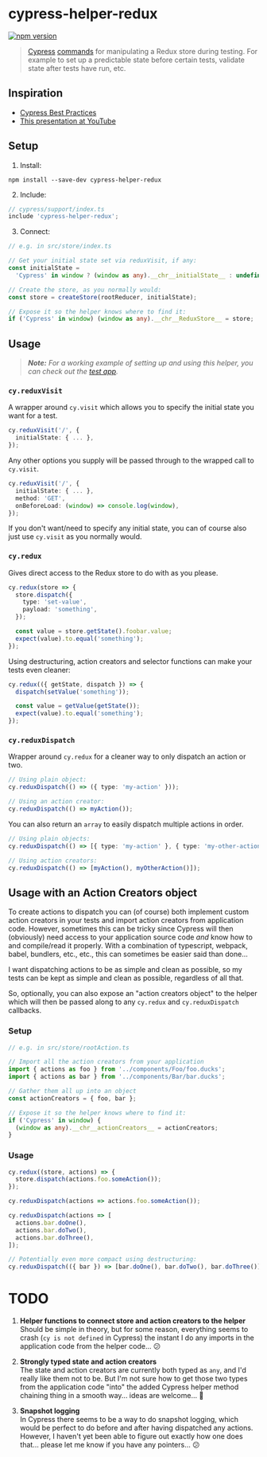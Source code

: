 # cypress-helper-redux

[![npm version](https://img.shields.io/npm/v/cypress-helper-redux.svg?style=flat-square)](https://www.npmjs.com/package/cypress-helper-redux)

> [Cypress](https://www.cypress.io/) [commands](https://docs.cypress.io/api/cypress-api/custom-commands.html) for manipulating a Redux store during testing. For example to set up a predictable state before certain tests, validate state after tests have run, etc.

## Inspiration

- [Cypress Best Practices](https://docs.cypress.io/guides/references/best-practices.html#Organizing-Tests-Logging-In-Controlling-State)
- [This presentation at YouTube](https://www.youtube.com/watch?v=5XQOK0v_YRE&t=1568)

## Setup

1. Install:

```shell
npm install --save-dev cypress-helper-redux
```

2. Include:

```ts
// cypress/support/index.ts
include 'cypress-helper-redux';
```

3. Connect:

```ts
// e.g. in src/store/index.ts

// Get your initial state set via reduxVisit, if any:
const initialState =
  'Cypress' in window ? (window as any).__chr__initialState__ : undefined;

// Create the store, as you normally would:
const store = createStore(rootReducer, initialState);

// Expose it so the helper knows where to find it:
if ('Cypress' in window) (window as any).__chr__ReduxStore__ = store;
```

## Usage

> _**Note:** For a working example of setting up and using this helper, you can check out the [test app](app)._

### `cy.reduxVisit`

A wrapper around `cy.visit` which allows you to specify the initial state you want for a test.

```ts
cy.reduxVisit('/', {
  initialState: { ... },
});
```

Any other options you supply will be passed through to the wrapped call to `cy.visit`.

```ts
cy.reduxVisit('/', {
  initialState: { ... },
  method: 'GET',
  onBeforeLoad: (window) => console.log(window),
});
```

If you don't want/need to specify any initial state, you can of course also just use `cy.visit` as you normally would.

### `cy.redux`

Gives direct access to the Redux store to do with as you please.

```ts
cy.redux(store => {
  store.dispatch({
    type: 'set-value',
    payload: 'something',
  });

  const value = store.getState().foobar.value;
  expect(value).to.equal('something');
});
```

Using destructuring, action creators and selector functions can make your tests even cleaner:

```ts
cy.redux(({ getState, dispatch }) => {
  dispatch(setValue('something'));

  const value = getValue(getState());
  expect(value).to.equal('something');
});
```

### `cy.reduxDispatch`

Wrapper around `cy.redux` for a cleaner way to only dispatch an action or two.

```ts
// Using plain object:
cy.reduxDispatch(() => ({ type: 'my-action' }));

// Using an action creator:
cy.reduxDispatch(() => myAction());
```

You can also return an `array` to easily dispatch multiple actions in order.

```ts
// Using plain objects:
cy.reduxDispatch(() => [{ type: 'my-action' }, { type: 'my-other-action' }]);

// Using action creators:
cy.reduxDispatch(() => [myAction(), myOtherAction()]);
```

## Usage with an Action Creators object

To create actions to dispatch you can (of course) both implement custom action creators in your tests and import action creators from application code. However, sometimes this can be tricky since Cypress will then (obviously) need access to your application source code _and_ know how to and compile/read it properly. With a combination of typescript, webpack, babel, bundlers, etc., etc., this can sometimes be easier said than done...

I want dispatching actions to be as simple and clean as possible, so my tests can be kept as simple and clean as possible, regardless of all that.

So, optionally, you can also expose an "action creators object" to the helper which will then be passed along to any `cy.redux` and `cy.reduxDispatch` callbacks.

### Setup

```ts
// e.g. in src/store/rootAction.ts

// Import all the action creators from your application
import { actions as foo } from '../components/Foo/foo.ducks';
import { actions as bar } from '../components/Bar/bar.ducks';

// Gather them all up into an object
const actionCreators = { foo, bar };

// Expose it so the helper knows where to find it:
if ('Cypress' in window) {
  (window as any).__chr__actionCreators__ = actionCreators;
}
```

### Usage

```ts
cy.redux((store, actions) => {
  store.dispatch(actions.foo.someAction());
});

cy.reduxDispatch(actions => actions.foo.someAction());

cy.reduxDispatch(actions => [
  actions.bar.doOne(),
  actions.bar.doTwo(),
  actions.bar.doThree(),
]);

// Potentially even more compact using destructuring:
cy.reduxDispatch(({ bar }) => [bar.doOne(), bar.doTwo(), bar.doThree()]);
```

# TODO

1. **Helper functions to connect store and action creators to the helper**  
   Should be simple in theory, but for some reason, everything seems to crash (`cy is not defined` in Cypress) the instant I do any imports in the application code from the helper code... 😕

2. **Strongly typed state and action creators**  
   The state and action creators are currently both typed as `any`, and I'd really like them not to be. But I'm not sure how to get those two types from the application code "into" the added Cypress helper method chaining thing in a smooth way... ideas are welcome... 🤔

3. **Snapshot logging**  
   In Cypress there seems to be a way to do snapshot logging, which would be perfect to do before and after having dispatched any actions. However, I haven't yet been able to figure out exactly how one does that... please let me know if you have any pointers... 😕
